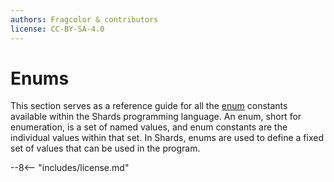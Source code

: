 ```yaml
---
authors: Fragcolor & contributors
license: CC-BY-SA-4.0
---
```


# Enums

This section serves as a reference guide for all the [enum](../shards/types/#enum) constants available within the Shards programming language. An enum, short for enumeration, is a set of named values, and enum constants are the individual values within that set. In Shards, enums are used to define a fixed set of values that can be used in the program.

--8<-- "includes/license.md"
